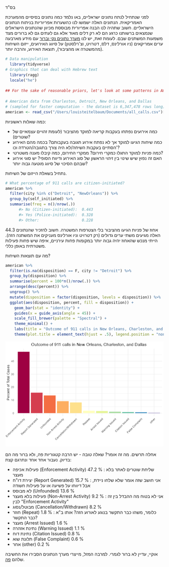 <p align="left">
בס"ד
<p/>


לפני שנתחיל לנתח נתונים ישראליים, באו נלמד כמה נתונים בסיסיים מהמערכת האמריקאית. הנתונים האלה ישמשו לנו כהשערות אפריוריות בניתוח הנתונים הישראליים. חשוב שתהיה לנו הבנה אפריורית מבוססת מכיוון שהנתונים הישראלים שנמצאים ברשותנו כרגע הם לא רק דלים מאוד אלא גם לעתים גם לא ברורים מצד משמעות המשתנים שבם. לעומת זאת, יש לנו [מערך נתונים נקי וברור](https://github.com/tsdataclinic/Vera/tree/master/data) עם מידע מארבעה ערים אמריקאים (ניו אורלינס, דלס, דטרויט, וצ'רלסטון) על סיווג האירועים, ייזום השיחות (מהמשטרה או מהציבור), תוצאת האירוע, והרבה יותר. 
``` r
# Data manipulation
  library(tidyverse)
# Graphics that can deal with Hebrew text
  library(ragg)
  locale("he")

## For the sake of reasonable priors, let's look at some patterns in American 911 data

# American data from Charleston, Detroit, New Orleans, and Dallas 
# (sampled for faster computation - the dataset is 6,347,478 rows long):   
american <- read_csv("/Users/louisteitelbaum/Documents/all_calls.csv")[sample(1:6347478, 20000), -(1:26)]
```
כמה שאלות ראשוניות: 
- כמה אירועים נפתחו בעקבות קריאה למוקד מהציבור (לעומת זהויים עצמאיים של שוטרים)? 
- כמה שיחות הגיעו למוקד אך לא נפתח אירוע תגובה בעקבותם? בכמה מהם האירוע הסתיים בעקבות השיחה/לא היה צורך בתגובה/הטרדה וכו'? 
- כמה פניות למוקד התגלו כמקרי חירום? ממקרי החירום, כמה קיבלו מענה משטרטי?
- האם זה נפוץ שיש שינוי בין זיהוי הראשון של סוג האירוע ודיווח הסופי? יש סוגי אירוע שבהם הסיכוי של סיווג מוטעה גבוה יותר?

נתחיל בשאלת הייזום של השיחות. 
``` r
# What percentage of 911 calls are citizen-initiated?
american %>% 
  filter(city %in% c("Detroit", "NewOrleans")) %>%
  group_by(self_initiated) %>% 
  summarise(freq = n()/nrow(.))
      #> No (Citizen-initiated):  0.443
      #> Yes (Police-initiated):  0.328
      #> Other:                   0.228
```
44.3 אחוז של פניות הגיעו מהציבור בלי הצטרפות המשטרה. חשוב להזכיר שהנתונים האלה מגיעים משתי ערים גדולים (רק דטרויט וניו אורלינס מעניקים את המשתנה הזה). הייתי מנכש שהאחוז יהיה גבוה יותר במקומות פחות עירניים, איפה שיש פחות פעילות משטרתית באופן כללי.

מה עם תוצאות השיחות?
```r
american %>%
  filter(is.na(disposition) == F, city != "Detroit") %>%
  group_by(disposition) %>%
  summarise(percent = 100*n()/nrow(.)) %>%
  arrange(desc(percent)) %>%
  ungroup() %>%
  mutate(disposition = factor(disposition, levels = disposition)) %>%
  ggplot(aes(disposition, percent, fill = disposition)) +
    geom_bar(stat = "identity") +
    guides(x = guide_axis(angle = 45)) +
    scale_fill_brewer(palette = "Spectral") +
    theme_minimal() +
    labs(title = "Outcome of 911 calls in New Orleans, Charleston, and Dallas", x = "", y = "Percent of Total Cases") +
    theme(plot.title = element_text(hjust = .5), legend.position = "none")
```
<p align="center">
<img src= "figures/moked3.png"/>
</p>

אחלה תרשים. מה זה אומר? שאלה טובה - יש הרבה קטגוריות פה, ולא ברור מה הם בדיוק. נעבור אחד אחד ונתרגם קצת:
- פעילות אכיפה (Enforcement Activity)  47.2 %  : שליחת שוטרים לאתר בלא מעצר
- יצירת דו"ח (Report Generated)        15.7 %  : אני חושב שזה אומר שלא שלחו ניידת, אבל דיווחו על פשיעה או על פעילות חשודה
- לא מבוסס (Unfounded)       13.6 %
- פעילות בלא מעצר (Non-Arrest Activity)   9.2 %  : אני לא בטוח מה ההבדל בין זה לבין "Enforcement Activity" 
- מבוטל/נסוג (Cancellation/Withdrawn)   8.2 %
- חוזר (Repeat)     1.8 %  : כלומר, משהו כבר התקשר בנוגע לאורוע הזה? אותו ב"א כבר התקשר?
- מעצר (Arrest Issued)      1.6 % 
- נתינת אזהרה (Warning Issued)        1.1 % 
- נתינת דוח  (Citation Issued)          0.8 %  
- תלונת שוא (False Complaint)          0.6 % 
- אחר (other)                    0.2 %  

אוקיי, עדיין לא ברור לגמרי. למרבה המזל, מייצרי מערך הנתונים הסבירו את החשיבה שלהם [פה](https://medium.com/dataclinic/creating-a-consolidated-taxonomy-for-911-call-data-across-different-us-cities-part-2-9600cb09abfd).
